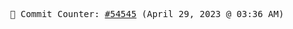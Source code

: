 <p align="center">
    <samp>
        📮 Commit Counter: <a href="https://github.com/Javascript-void0/Javascript-void0/commits/main">#54545</a> (April 29, 2023 @ 03:36 AM)
    </samp>
</p>
